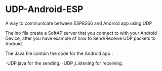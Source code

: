 # UDP-Android-ESP
A way to communicate between ESP8266 and Android app using UDP

The ino file create a SoftAP server that you connect to with your Android Device, after you have example of how to Send/Receive UDP packets to Android.

The Java file contain the code for the Android app :

-UDP.java for the sending.
-UDP_Listening for receiving.
